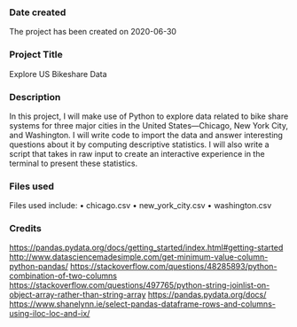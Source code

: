 ### Date created
The project has been created on 2020-06-30

### Project Title
Explore US Bikeshare Data

### Description
In this project, I will make use of Python to explore data related to bike share systems 
for three major cities in the United States—Chicago, New York City, and Washington. 
I will write code to import the data and answer interesting questions about it by 
computing descriptive statistics. I will also write a script that takes in raw input to create 
an interactive experience in the terminal to present these statistics.

### Files used
Files used include:
• chicago.csv
• new_york_city.csv
• washington.csv


### Credits
https://pandas.pydata.org/docs/getting_started/index.html#getting-started
http://www.datasciencemadesimple.com/get-minimum-value-column-python-pandas/
https://stackoverflow.com/questions/48285893/python-combination-of-two-columns
https://stackoverflow.com/questions/497765/python-string-joinlist-on-object-array-rather-than-string-array
https://pandas.pydata.org/docs/
https://www.shanelynn.ie/select-pandas-dataframe-rows-and-columns-using-iloc-loc-and-ix/
